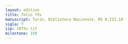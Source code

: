 ```yaml
---
layout: edition
title: folio 75v
manuscript: Turin, Biblioteca Nazionale, MS N.III.19
sigla: T
iip: t075v.tif
milestone: 150
---
```

